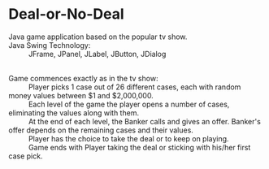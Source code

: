 # Deal-or-No-Deal
Java game application based on the popular tv show. <br/>
Java Swing Technology:<br/> &nbsp;&nbsp;&nbsp;&nbsp;&nbsp;&nbsp;&nbsp;&nbsp;&nbsp;
    JFrame, JPanel, JLabel, JButton, JDialog <br/><br/>
    
Game commences exactly as in the tv show: <br/> &nbsp;&nbsp;&nbsp;&nbsp;&nbsp;&nbsp;&nbsp;&nbsp;&nbsp;
  Player picks 1 case out of 26 different cases, each with random money values between $1 and $2,000,000. <br/> &nbsp;&nbsp;&nbsp;&nbsp;&nbsp;&nbsp;&nbsp;&nbsp;&nbsp;
  Each level of the game the player opens a number of cases, eliminating the values along with them. <br/> &nbsp;&nbsp;&nbsp;&nbsp;&nbsp;&nbsp;&nbsp;&nbsp;&nbsp;
  At the end of each level, the Banker calls and gives an offer. Banker's offer depends on the remaining cases and their values. <br/> &nbsp;&nbsp;&nbsp;&nbsp;&nbsp;&nbsp;&nbsp;&nbsp;&nbsp;
  Player has the choice to take the deal or to keep on playing. <br/> &nbsp;&nbsp;&nbsp;&nbsp;&nbsp;&nbsp;&nbsp;&nbsp;&nbsp;
  Game ends with Player taking the deal or sticking with his/her first case pick.
  
